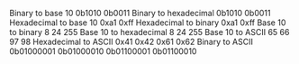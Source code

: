 Binary to base 10
0b1010
0b0011
Binary to hexadecimal
0b1010
0b0011
Hexadecimal to base 10
0xa1
0xff
Hexadecimal to binary
0xa1
0xff
Base 10 to binary
8
24
255
Base 10 to hexadecimal
8
24
255
Base 10 to ASCII
65
66
97
98
Hexadecimal to ASCII
0x41
0x42
0x61
0x62
Binary to ASCII
0b01000001
0b01000010
0b01100001
0b01100010

